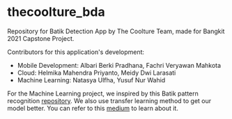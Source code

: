 # thecoolture_bda
Repository for Batik Detection App by The Coolture Team, made for Bangkit 2021 Capstone Project.

Contributors for this application's development:
- Mobile Development: Albari Berki Pradhana, Fachri Veryawan Mahkota
- Cloud: Helmika Mahendra Priyanto, Meidy Dwi Larasati
- Machine Learning: Natasya Ulfha, Yusuf Nur Wahid

For the Machine Learning project, we inspired by this Batik pattern recognition [repository](https://github.com/yohanesgultom/deep-learning-batik-classification). We also use transfer learning method to get our model better. You can refer to this [medium](https://towardsdatascience.com/transfer-learning-for-image-classification-using-tensorflow-71c359b56673) to learn about it.
